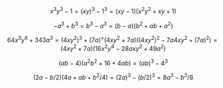 $$ x^3y^3 - 1 = (xy)^3 - 1^3 = (xy - 1)(x^2y^2 + xy + 1)$$

$$ -a^3 + b^3 = b^3 - a^3 = (b - a)(b^2 + ab + a^2) $$

$$ 64x^3y^6 + 343a^3 = (4xy^2)^3 + (7a)^ = (4xy^2 + 7a)((4xy^2)^2 - 7a4xy^2 + (7a)^2) = (4xy^2 + 7a)(16x^2y^4 - 28axy^2 + 49a^2) $$

$$ (ab - 4)(a^2b^2 + 16 + 4ab) = (ab)^3 - 4^3 $$

$$ (2a - b/2)(4a + ab + b^2/4) = (2a)^3 - (b/2)^3 = 8a^3 - b^3/8 $$
